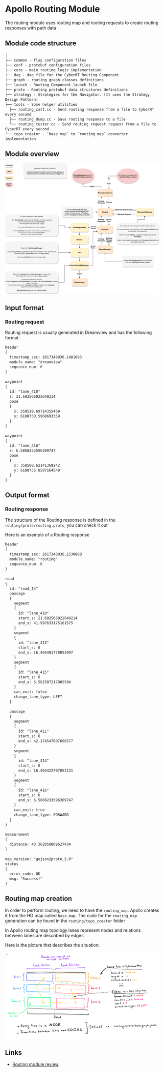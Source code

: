 # Apollo Routing Module

The routing module uses routing map and routing requests to create routing responses with path data

## Module code structure

```
│
├── common - flag configuration files
├── conf - protobuf configuration files
├── core - main routing logic implementation
├── dag - dag file for the CyberRT Routing Component
├── graph - routing graph classes definitions
├── launch - Routing Component launch file
├── proto - Routing protobuf data structures definitions
├── strategy - Strategies for the Navigator. (It uses the Strategy Design Pattern)
├── tools - Some helper utilities
  ├── routing_cast.cc - Send routing response from a file to CyberRT every second
  ├── routing_dump.cc - Save routing response to a file
  └── routing_tester.cc - Send routing request request from a file to CyberRT every second
└── topo_creator - `base_map` to `routing_map` converter implementation
```

## Module overview

![Module overview](images/module_overview.png)

## Input format

### Routing request

Routing request is usually generated in Dreamview and has the following format:

```
header
{
  timestamp_sec: 1617348030.1481693
  module_name: "dreamview"
  sequence_num: 0
}

waypoint
{
  id: "lane_410"
  s: 21.692566022640214
  pose
  {
    x: 358519.69714355469
    y: 6180750.5960693359
  }
}

waypoint
{
  id: "lane_416"
  s: 6.5860233596309747
  pose
  {
    x: 358560.62141369242
    y: 6180735.8507164549
  }
}
```

## Output format

### Routing response

The structure of the Routing response is defined in the `routing/proto/routing.proto`, you can check it out

Here is an example of a Routing response

```
header
{
  timestamp_sec: 1617348030.1530888
  module_name: "routing"
  sequence_num: 0
}

road
{
  id: "road_14"
  passage
  {
    segment
    {
      id: "lane_410"
      start_s: 21.692566022640214
      end_s: 41.997633175161575
    }
    segment
    {
      id: "lane_413"
      start_s: 0
      end_s: 16.464481778093997
    }
    segment
    {
      id: "lane_415"
      start_s: 0
      end_s: 6.582507217805504
    }
    can_exit: false
    change_lane_type: LEFT
  }

  passage
  {
    segment
    {
      id: "lane_411"
      start_s: 0
      end_s: 42.174547607606577
    }
    segment
    {
      id: "lane_414"
      start_s: 0
      end_s: 16.464422707083131
    }
    segment
    {
      id: "lane_416"
      start_s: 0
      end_s: 6.5860233596309747
    }
    can_exit: true
    change_lane_type: FORWARD
  }
}

measurement
{
  distance: 43.362050809627434
}

map_version: "gejson2proto_3.0"
status
{
  error_code: OK
  msg: "Success!"
}
```

## Routing map creation

In order to perform routing, we need to have the `routing_map`. Apollo creates it from the HD map called `base_map`. The code for the `routing_map` generation can be found in the `routing/topo_creator` folder

In Apollo routing map topology lanes represent nodes and relations between lanes are described by edges

Here is the picture that describes the situation:

![road_structure](images/road_structure.png)


## Links

- [Routing module review](https://github.com/daohu527/dig-into-apollo/tree/master/modules/routing)